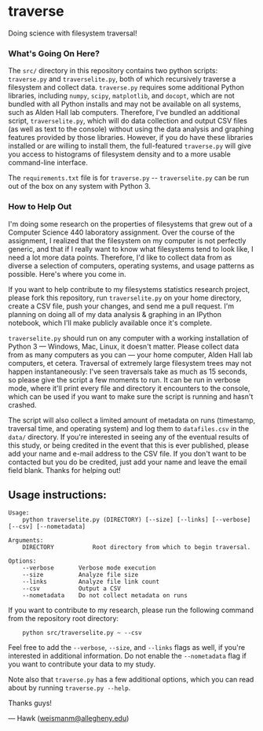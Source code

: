 traverse
========

Doing science with filesystem traversal!

### What's Going On Here?

The `src/` directory in this repository contains two python scripts: `traverse.py` and `traverselite.py`, both of which recursively traverse a filesystem and collect data. `traverse.py` requires some additional Python libraries, including `numpy`, `scipy`, `matplotlib`, and `docopt`, which are not bundled with all Python installs and may not be available on all systems, such as Alden Hall lab computers. Therefore, I've bundled an additional script, `traverselite.py`, which will do data collection and output CSV files (as well as text to the console) without using the data analysis and graphing features provided by those libraries. However, if you do have these libraries installed or are willing to install them, the full-featured `traverse.py` will give you access to histograms of filesystem density and to a more usable command-line interface.

The `requirements.txt` file is for `traverse.py` -- `traverselite.py` can be run out of the box on any system with Python 3.

### How to Help Out

I'm doing some research on the properties of filesystems that grew out of a Computer Science 440 laboratory assignment. Over the course of the assignment, I realized that the filesystem on my computer is not perfectly generic, and that if I really want to know what filesystems tend to look like, I need a lot more data points. Therefore, I'd like to collect data from as diverse a selection of computers, operating systems, and usage patterns as possible. Here's where you come in.

If you want to help contribute to my filesystems statistics research project, please fork this repository, run `traverselite.py` on your home directory, create a CSV file, push your changes, and send me a pull request. I'm planning on doing all of my data analysis & graphing in an IPython notebook, which I'll make publicly available once it's complete.

`traverselite.py` should run on any computer with a working installation of Python 3 — Windows, Mac, Linux, it doesn't matter. Please collect data from as many computers as you can — your home computer, Alden Hall lab computers, et cetera. Traversal of extremely large filesystem trees may not happen instantaneously: I've seen traversals take as much as 15 seconds, so please give the script a few moments to run. It can be run in verbose mode, where it'll print every file and directory it encounters to the console, which can be used if you want to make sure the script is running and hasn't crashed.

The script will also collect a limited amount of metadata on runs (timestamp, traversal time, and operating system) and log them to `datafiles.csv` in the `data/` directory. If you're interested in seeing any of the eventual results of this study, or being credited in the event that this is ever published, please add your name and e-mail address to the CSV file. If you don't want to be contacted but you do be credited, just add your name and leave the email field blank. Thanks for helping out!

Usage instructions:
--------------------

```
Usage: 
    python traverselite.py (DIRECTORY) [--size] [--links] [--verbose] [--csv] [--nometadata]

Arguments:
    DIRECTORY           Root directory from which to begin traversal.

Options:
    --verbose       Verbose mode execution
    --size          Analyze file size
    --links         Analyze file link count
    --csv           Output a CSV
    --nometadata    Do not collect metadata on runs

```

If you want to contribute to my research, please run the following command from the repository root directory:
```
    python src/traverselite.py ~ --csv
```

Feel free to add the `--verbose`, `--size`, and `--links` flags as well, if you're interested in additional information. Do not enable the `--nometadata` flag if you want to contribute your data to my study.

Note also that `traverse.py` has a few additional options, which you can read about by running `traverse.py --help`.

Thanks guys!

 — Hawk (weismanm@allegheny.edu)
